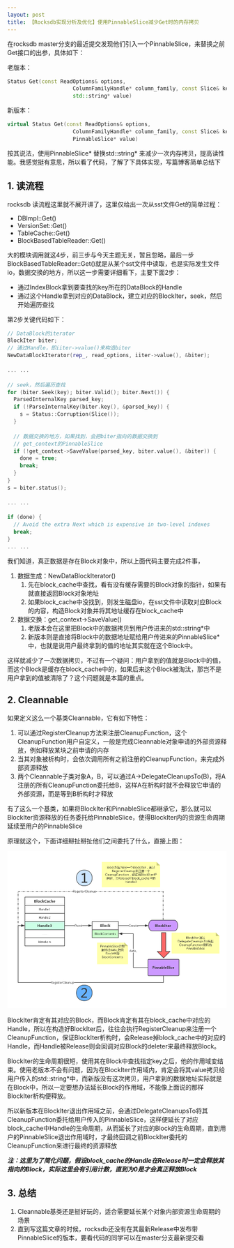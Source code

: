 ```yaml
---
layout: post
title: 【Rocksdb实现分析及优化】使用PinnableSlice减少Get时的内存拷贝
---
```




在rocksdb master分支的最近提交发现他们引入一个PinnableSlice，来替换之前Get接口的出参，具体如下：

老版本：

```cpp
Status Get(const ReadOptions& options,
                     ColumnFamilyHandle* column_family, const Slice& key,
                     std::string* value)
```

新版本：

```cpp
virtual Status Get(const ReadOptions& options,
                     ColumnFamilyHandle* column_family, const Slice& key,
                     PinnableSlice* value)
```

按其说法，使用PinnableSlice\* 替换std::string\* 来减少一次内存拷贝，提高读性能。我感觉挺有意思，所以看了代码，了解了下具体实现，写篇博客简单总结下



## 1. 读流程

rocksdb 读流程这里就不展开讲了，这里仅给出一次从sst文件Get的简单过程：

* DBImpl::Get()
* VersionSet::Get()
* TableCache::Get()
* BlockBasedTableReader::Get()

大的模块调用就这4步，前三步与今天主题无关，暂且忽略，最后一步BlockBasedTableReader::Get()就是从某个sst文件中读取，也是实际发生文件io，数据交换的地方，所以这一步需要详细看下，主要下面2步：

* 通过IndexBlock拿到要查找的key所在的DataBlock的Handle
* 通过这个Handle拿到对应的DataBlock，建立对应的BlockIter，seek，然后开始遍历查找

第2步关键代码如下：

```cpp
// DataBlock的iterator
BlockIter biter;
// 通过Handle，即iiter->value()来构造biter
NewDataBlockIterator(rep_, read_options, iiter->value(), &biter);

... ...

// seek，然后遍历查找
for (biter.Seek(key); biter.Valid(); biter.Next()) {
  ParsedInternalKey parsed_key;
  if (!ParseInternalKey(biter.key(), &parsed_key)) {
    s = Status::Corruption(Slice());
  }
  
  // 数据交换的地方，如果找到，会把biter指向的数据交换到
  // get_context的PinnableSlice
  if (!get_context->SaveValue(parsed_key, biter.value(), &biter)) {
    done = true;
    break;
  }
}
s = biter.status();

... ...
  
if (done) {
  // Avoid the extra Next which is expensive in two-level indexes
  break;
}
... ...
```

我们知道，真正数据是存在Block对象中，所以上面代码主要完成2件事，

1. 数据生成：NewDataBlockIterator()
   1. 先在block_cache中查找，看有没有缓存需要的Block对象的指针，如果有就直接返回Block对象地址
   2. 如果block_cache中没找到，则发生磁盘io，在sst文件中读取对应Block的内容，构造Block对象并将其地址缓存在block_cache中
2. 数据交换：get_context->SaveValue()
   1. 老版本会在这里把Block中的数据拷贝到用户传进来的std::string*中
   2. 新版本则是直接将Block中的数据地址赋给用户传进来的PinnableSlice*中，也就是说用户最终拿到的值的地址其实就在这个Block中。

这样就减少了一次数据拷贝，不过有一个疑问：用户拿到的值就是Block中的值，而这个Block是缓存在block_cache中的，如果后来这个Block被淘汰，那岂不是用户拿到的值被清除了？这个问题就是本篇的重点。



## 2. Cleannable

如果定义这么一个基类Cleannable，它有如下特性：

1. 可以通过RegisterCleanup方法来注册CleanupFunction，这个CleanupFunction用户自定义，一般是完成Cleannable对象申请的外部资源释放，例如释放某块之前申请的内存
2. 当其对象被析构时，会依次调用所有之前注册的CleanupFunction，来完成外部资源释放
3. 两个Cleannable子类对象A，B，可以通过A->DelegateCleanupsTo(B)，将A注册的所有CleanupFunction委托给B，这样A在析构时就不会释放它申请的外部资源，而是等到B析构时才释放

有了这么一个基类，如果将BlockIter和PinnableSlice都继承它，那么就可以BlockIter资源释放的任务委托给PinnableSlice，使得BlockIter内的资源生命周期延续至用户的PinnableSlice

原理就这个，下面详细掰扯掰扯他们之间委托了什么，直接上图：



<img src="/public/images/2017-04-14/1.png" width="800px" />



BlockIter肯定有其对应的Block，而Block肯定有其在block_cache中对应的Handle，所以在构造好BlockIter后，往往会执行RegisterCleanup来注册一个CleanupFunction，保证BlockIter析构时，会Release掉block_cache中的对应的Handle，而Handle被Release则会回调对应Block的deleter来最终释放Block。

BlockIter的生命周期很短，使用其在Block中查找指定key之后，他的作用域变结束。使用老版本不会有问题，因为在BlockIter作用域内，肯定会将其value拷贝给用户传入的std::string*中，而新版没有这次拷贝，用户拿到的数据地址实际就是在Block中，所以一定要想办法延长Block的作用域，不能像上面说的那样BlockIter析构便释放。

所以新版本在BlockIter退出作用域之前，会通过DelegateCleanupsTo将其CleanupFunction委托给用户传入的PinnableSlice，这样便延长了对应block_cache中Handle的生命周期，从而延长了对应的Block的生命周期，直到用户的PinnableSlice退出作用域时，才最终回调之前BlockIter委托的CleanupFunction来进行最终的资源释放



***注：这里为了简化问题，假设block_cache的Handle在Release时一定会释放其指向的Block，实际这里会有引用计数，直到为0是才会真正释放Block***



## 3. 总结

1. Cleannable基类还是挺好玩的，适合需要延长某个对象内部资源生命周期的场景
2. 直到写这篇文章的时候，rocksdb还没有在其最新Release中发布带PinnableSlice的版本，要看代码的同学可以在master分支最新提交看